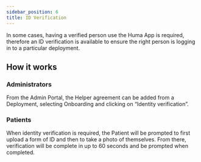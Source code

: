 ```yaml
---
sidebar_position: 6
title: ID Verification
---
```


In some cases, having a verified person use the Huma App is required, therefore an ID verification is available to ensure the right person is logging in to a particular deployment.

## How it works

### Administrators

From the Admin Portal, the Helper agreement can be added from a Deployment, selecting Onboarding and clicking on “Identity verification”.

### Patients

When identity verification is required, the Patient will be prompted to first upload a form of ID and then to take a photo of themselves. From there, verification will be complete in up to 60 seconds and be prompted when completed.
